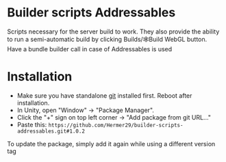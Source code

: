 # Builder scripts Addressables

Scripts necessary for the server build to work. They also provide the ability to run a semi-automatic build by clicking Builds/🕸Build WebGL button. Have a bundle builder call in case of Addressables is used

# Installation

* Make sure you have standalone [git](https://git-scm.com/downloads) installed first. Reboot after installation.
* In Unity, open "Window" -> "Package Manager".
* Click the "+" sign on top left corner -> "Add package from git URL..."
* Paste this: `https://github.com/Hermer29/builder-scripts-addressables.git#1.0.2`

To update the package, simply add it again while using a different version tag
